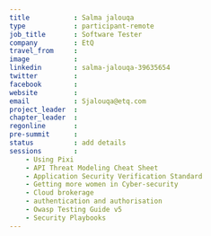 ```yaml
---
title           : Salma jalouqa
type            : participant-remote
job_title       : Software Tester 
company         : EtQ
travel_from     : 
image           : 
linkedin        : salma-jalouqa-39635654
twitter         : 
facebook        : 
website         : 
email           : Sjalouqa@etq.com
project_leader  : 
chapter_leader  : 
regonline       :
pre-summit      :
status          : add details
sessions        :    
    - Using Pixi  
    - API Threat Modeling Cheat Sheet
    - Application Security Verification Standard 
    - Getting more women in Cyber-security  
    - Cloud brokerage 
    - authentication and authorisation   
    - Owasp Testing Guide v5  
    - Security Playbooks
---
```

